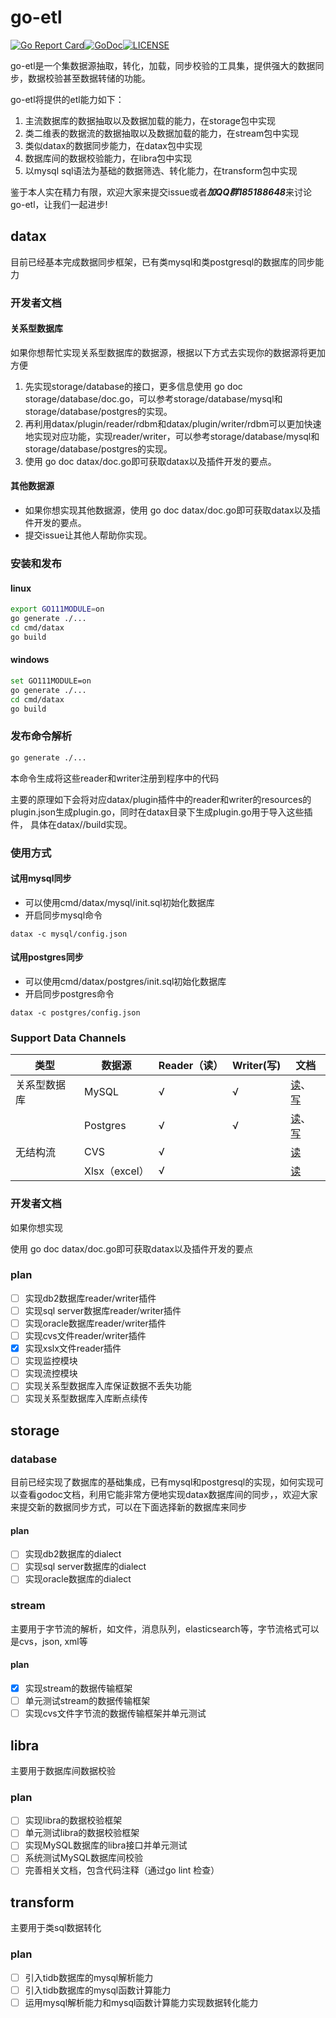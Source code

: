 # go-etl
[![Go Report Card][report-img]][report][![GoDoc][doc-img]][doc][![LICENSE][license-img]][license]

go-etl是一个集数据源抽取，转化，加载，同步校验的工具集，提供强大的数据同步，数据校验甚至数据转储的功能。

go-etl将提供的etl能力如下：

1. 主流数据库的数据抽取以及数据加载的能力，在storage包中实现
2. 类二维表的数据流的数据抽取以及数据加载的能力，在stream包中实现
3. 类似datax的数据同步能力，在datax包中实现
4. 数据库间的数据校验能力，在libra包中实现
5. 以mysql sql语法为基础的数据筛选、转化能力，在transform包中实现

鉴于本人实在精力有限，欢迎大家来提交issue或者***加QQ群185188648***来讨论go-etl，让我们一起进步!

## datax

目前已经基本完成数据同步框架，已有类mysql和类postgresql的数据库的同步能力

### 开发者文档

#### 关系型数据库

如果你想帮忙实现关系型数据库的数据源，根据以下方式去实现你的数据源将更加方便
1. 先实现storage/database的接口，更多信息使用 go doc storage/database/doc.go，可以参考storage/database/mysql和storage/database/postgres的实现。
2. 再利用datax/plugin/reader/rdbm和datax/plugin/writer/rdbm可以更加快速地实现对应功能，实现reader/writer，可以参考storage/database/mysql和storage/database/postgres的实现。
3. 使用 go doc datax/doc.go即可获取datax以及插件开发的要点。

#### 其他数据源

- 如果你想实现其他数据源，使用 go doc datax/doc.go即可获取datax以及插件开发的要点。
- 提交issue让其他人帮助你实现。

### 安装和发布

#### linux

```bash
export GO111MODULE=on
go generate ./...
cd cmd/datax
go build
```

#### windows

```bash
set GO111MODULE=on
go generate ./...
cd cmd/datax
go build
```

### 发布命令解析

```bash
go generate ./...
```
本命令生成将这些reader和writer注册到程序中的代码

主要的原理如下会将对应datax/plugin插件中的reader和writer的resources的plugin.json生成plugin.go，同时在datax目录下生成plugin.go用于导入这些插件， 具体在datax//build实现。

### 使用方式

#### 试用mysql同步

- 可以使用cmd/datax/mysql/init.sql初始化数据库
- 开启同步mysql命令

```
datax -c mysql/config.json
```

#### 试用postgres同步

- 可以使用cmd/datax/postgres/init.sql初始化数据库
- 开启同步postgres命令

```
datax -c postgres/config.json
```



### Support Data Channels

| 类型         | 数据源        | Reader（读） | Writer(写) | 文档                                                         |
| ------------ | ------------- | ------------ | ---------- | ------------------------------------------------------------ |
| 关系型数据库 | MySQL         | √            | √          | [读](datax/plugin/reader/mysql/README.md)、[写](datax/plugin/writer/mysql/README.md) |
|              | Postgres      | √            | √          | [读](datax/plugin/reader/postgres/README.md)、[写](datax/plugin/writer/postgres/README.md) |
| 无结构流     | CVS           | √            |            | [读](datax/plugin/reader/csv/README.md)                      |
|              | Xlsx（excel） | √            |            | [读](datax/plugin/reader/xlsx/README.md)                     |

### 开发者文档
如果你想实现

使用 go doc datax/doc.go即可获取datax以及插件开发的要点



### plan

- [ ] 实现db2数据库reader/writer插件
- [ ] 实现sql server数据库reader/writer插件
- [ ] 实现oracle数据库reader/writer插件
- [ ] 实现cvs文件reader/writer插件
- [x] 实现xslx文件reader插件
- [ ] 实现监控模块
- [ ] 实现流控模块
- [ ] 实现关系型数据库入库保证数据不丢失功能
- [ ] 实现关系型数据库入库断点续传

## storage

### database

目前已经实现了数据库的基础集成，已有mysql和postgresql的实现，如何实现可以查看godoc文档，利用它能非常方便地实现datax数据库间的同步，，欢迎大家来提交新的数据同步方式，可以在下面选择新的数据库来同步

#### plan

- [ ] 实现db2数据库的dialect 
- [ ] 实现sql server数据库的dialect
- [ ] 实现oracle数据库的dialect

### stream

主要用于字节流的解析，如文件，消息队列，elasticsearch等，字节流格式可以是cvs，json, xml等

#### plan

- [x] 实现stream的数据传输框架
- [ ] 单元测试stream的数据传输框架
- [ ] 实现cvs文件字节流的数据传输框架并单元测试

## libra

主要用于数据库间数据校验

### plan

- [ ] 实现libra的数据校验框架
- [ ] 单元测试libra的数据校验框架
- [ ] 实现MySQL数据库的libra接口并单元测试
- [ ] 系统测试MySQL数据库间校验
- [ ] 完善相关文档，包含代码注释（通过go lint 检查）

## transform

主要用于类sql数据转化

### plan

- [ ] 引入tidb数据库的mysql解析能力
- [ ] 引入tidb数据库的mysql函数计算能力
- [ ] 运用mysql解析能力和mysql函数计算能力实现数据转化能力

[report-img]:https://goreportcard.com/badge/github.com/Breeze0806/go-etl
[report]:https://goreportcard.com/report/github.com/Breeze0806/go-etl
[doc-img]:https://godoc.org/github.com/Breeze0806/go-etl?status.svg
[doc]:https://godoc.org/github.com/Breeze0806/go-etl
[license-img]: https://img.shields.io/badge/License-Apache%202.0-blue.svg
[license]: https://github.com/Breeze0806/go-etl/blob/main/LICENSE
